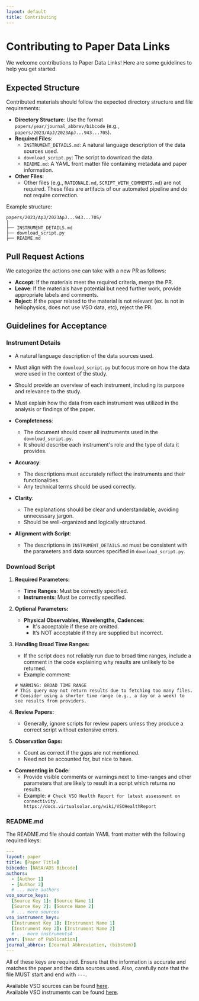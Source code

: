 ```yaml
---
layout: default
title: Contributing
---
```


# Contributing to Paper Data Links

We welcome contributions to Paper Data Links! Here are some guidelines to help you get started.

## Expected Structure

Contributed materials should follow the expected directory structure and file requirements:

- **Directory Structure**: Use the format `papers/year/journal_abbrev/bibcode` (e.g., `papers/2023/ApJ/2023ApJ...943...70S`).
- **Required Files**:
    - `INSTRUMENT_DETAILS.md`: A natural language description of the data sources used.
    - `download_script.py`: The script to download the data.
    - `README.md`: A YAML front matter file containing metadata and paper information.
- **Other Files**:
    - Other files (e.g., `RATIONALE.md`, `SCRIPT_WITH_COMMENTS.md`) are not required. These files are artifacts of our automated pipeline and do not require correction.

Example structure:
```
papers/2023/ApJ/2023ApJ...943...70S/  
│  
├── INSTRUMENT_DETAILS.md  
├── download_script.py  
├── README.md 
```

## Pull Request Actions

We categorize the actions one can take with a new PR as follows:
- **Accept**: If the materials meet the required criteria, merge the PR.
- **Leave**: If the materials have potential but need further work, provide appropriate labels and comments.
- **Reject**: If the paper related to the material is not relevant (ex. is not in heliophysics, does not use VSO data, etc), reject the PR.


## Guidelines for Acceptance

### Instrument Details

- A natural language description of the data sources used.
- Must align with the `download_script.py` but focus more on how the data were used in the context of the study.
- Should provide an overview of each instrument, including its purpose and relevance to the study.
- Must explain how the data from each instrument was utilized in the analysis or findings of the paper.

- **Completeness**: 
  - The document should cover all instruments used in the `download_script.py`.
  - It should describe each instrument's role and the type of data it provides.

- **Accuracy**: 
  - The descriptions must accurately reflect the instruments and their functionalities.
  - Any technical terms should be used correctly.

- **Clarity**: 
  - The explanations should be clear and understandable, avoiding unnecessary jargon.
  - Should be well-organized and logically structured.

- **Alignment with Script**: 
  - The descriptions in `INSTRUMENT_DETAILS.md` must be consistent with the parameters and data sources specified in `download_script.py`.

### Download Script

1. **Required Parameters:**
    - **Time Ranges**: Must be correctly specified.
    - **Instruments**: Must be correctly specified.

2. **Optional Parameters:**
    - **Physical Observables, Wavelengths, Cadences**:
        - It's acceptable if these are omitted.
        - It’s NOT acceptable if they are supplied but incorrect.

3. **Handling Broad Time Ranges:**
    - If the script does not reliably run due to broad time ranges, include a comment in the code explaining why results are unlikely to be returned.
    - Example comment:
    ```
    # WARNING: BROAD TIME RANGE
    # This query may not return results due to fetching too many files.
    # Consider using a shorter time range (e.g., a day or a week) to see results from providers.
    ```

4. **Review Papers:**
    - Generally, ignore scripts for review papers unless they produce a correct script without extensive errors.

5. **Observation Gaps:**
    - Count as correct if the gaps are not mentioned.
    - Need not be accounted for, but nice to have.

- **Commenting in Code:**
    - Provide visible comments or warnings next to time-ranges and other parameters that are likely to result in a script which returns no results.
    - Example: `# Check VSO Health Report for latest assessment on connectivity. https://docs.virtualsolar.org/wiki/VSOHealthReport`

### README.md

The README.md file should contain YAML front matter with the following required keys:

```yaml
---
layout: paper
title: [Paper Title]
bibcode: [NASA/ADS Bibcode]
authors:
  - [Author 1]
  - [Author 2]
  # ... more authors
vso_source_keys:
  [Source Key 1]: [Source Name 1]
  [Source Key 2]: [Source Name 2]
  # ... more sources
vso_instrument_keys:
  [Instrument Key 1]: [Instrument Name 1]
  [Instrument Key 2]: [Instrument Name 2]
  # ... more instrumentsA
year: [Year of Publication]
journal_abbrev: [Journal Abbreviation, (bibstem)]
---
```

All of these keys are required. Ensure that the information is accurate and matches the paper and the data sources used. Also, carefully note that the file MUST start and end with `---`.  

Available VSO sources can be found [here](https://sdac.virtualsolar.org/cgi/show_details?keyword=SOURCE).  
Available VSO instruments can be found [here](https://sdac.virtualsolar.org/cgi/show_details?keyword=INSTRUMENT).  
